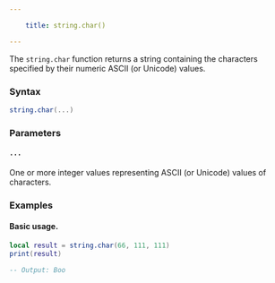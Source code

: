 ```yaml
---

    title: string.char() 

---
```


The `string.char` function returns a string containing the characters specified by their numeric ASCII (or Unicode) values.

### Syntax  
```Lua
string.char(...)
```  

### Parameters  

#### `...`  
One or more integer values representing ASCII (or Unicode) values of characters.  

### Examples  

#### Basic usage.
```Lua
local result = string.char(66, 111, 111)
print(result)

-- Output: Boo
```  
